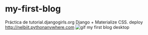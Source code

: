 # my-first-blog
Práctica de tutorial.djangogirls.org Django + Materialize CSS. deploy http://nelbiit.pythonanywhere.com
![gif my first blog desktop](https://repository-images.githubusercontent.com/365316713/b3a5ef8d-8571-475c-a8f4-fdb8d2ef443f)
